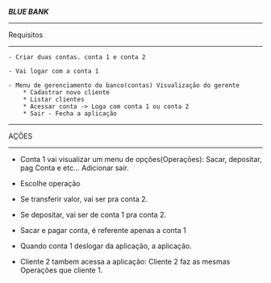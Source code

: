 *********************BLUE BANK*********************

**************************************
Requisitos
**************************************

```
- Criar duas contas. conta 1 e conta 2

- Vai logar com a conta 1

- Menu de gerenciamento do banco(contas) Visualização do gerente
    * Cadastrar novo cliente
    * Listar clientes
    * Acessar conta -> Loga com conta 1 ou conta 2
    * Sair - Fecha a aplicação
```


**************************************
AÇÕES
**************************************
- Conta 1 vai visualizar um menu de opções(Operações): Sacar, depositar, pag Conta e etc... Adicionar sair.
- Escolhe operação
- Se transferir valor, vai ser pra conta 2.
- Se depositar, vai ser de conta 1 pra conta 2.
- Sacar e pagar conta, é referente apenas a conta 1

- Quando conta 1 deslogar da aplicação, a aplicação.

- Cliente 2 tambem acessa a aplicação: Cliente 2 faz as mesmas Operações que cliente 1.
